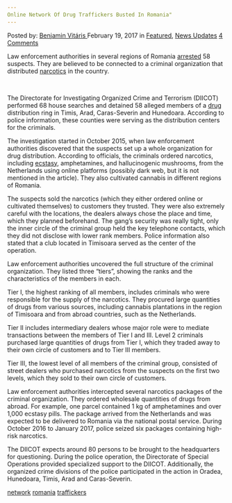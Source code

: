 ```yaml
---
Online Network Of Drug Traffickers Busted In Romania"
---
```

<article class="post-listing post-18233 post type-post status-publish format-standard has-post-thumbnail hentry  tag-busted tag-network tag-romania tag-traffickers">
<div class="post-inner">
    <span>Posted by: <a href="https://www.deepdotweb.com/author/benjaminvi/" title="">Benjamin Vitáris </a></span>
<span>February 19, 2017</span>
<span>in <a href="https://www.deepdotweb.com/category/deepdot-news/" rel="category tag">Featured</a>, <a href="https://www.deepdotweb.com/category/news-updates/" rel="category tag">News Updates</a></span>
<span><a href="https://www.deepdotweb.com/2017/02/19/online-network-drug-traffickers-busted-romania/#comments">4 Comments</a></span>
</p>
<div class="clear"></div>
    
<p>Law enforcement authorities in several regions of Romania <a href="http://www.evz.ro/reteaua-transilvaniatraficantii-cumparau-droguri-de-pe-darknet.html">arrested</a> 58 suspects. They are believed to be connected to a criminal organization that distributed <a href="https://www.deepdotweb.com/tag/narcotics/">narcotics</a> in the country.</p>
<p><img class="wp-image-18237 aligncenter" src="/imgs/2017/02/http-static4-evz-ro-image-original-605-388-cache.jpeg" alt="" srcset="/imgs/2017/02/http-static4-evz-ro-image-original-605-388-cache.jpeg 600w, /imgs/2017/02/http-static4-evz-ro-image-original-605-388-cache-300x194.jpeg 300w" sizes="(max-width: 600px) 100vw, 600px" /></p>
<p>The Directorate for Investigating Organized Crime and Terrorism (DIICOT) performed 68 house searches and detained 58 alleged members of a <a href="https://www.deepdotweb.com/tag/drugs/">drug</a> distribution ring in Timis, Arad, Caras-Severin and Hunedoara. According to police information, these counties were serving as the distribution centers for the criminals.</p>
<p><a id="post-18233-_gjdgxs"></a> The investigation started in October 2015, when law enforcement authorities discovered that the suspects set up a whole organization for drug distribution. According to officials, the criminals ordered narcotics, including <a href="https://www.deepdotweb.com/tag/ecstasy/">ecstasy</a>, amphetamines, and hallucinogenic mushrooms, from the Netherlands using online platforms (possibly dark web, but it is not mentioned in the article). They also cultivated cannabis in different regions of Romania.</p>
<p>The suspects sold the narcotics (which they either ordered online or cultivated themselves) to customers they trusted. They were also extremely careful with the locations, the dealers always chose the place and time, which they planned beforehand. The gang’s security was really tight, only the inner circle of the criminal group held the key telephone contacts, which they did not disclose with lower rank members. Police information also stated that a club located in Timisoara served as the center of the operation.</p>
<p>Law enforcement authorities uncovered the full structure of the criminal organization. They listed three “tiers”, showing the ranks and the characteristics of the members in each.</p>
<p>Tier I, the highest ranking of all members, includes criminals who were responsible for the supply of the narcotics. They procured large quantities of drugs from various sources, including cannabis plantations in the region of Timisoara and from abroad countries, such as the Netherlands.</p>
<p>Tier II includes intermediary dealers whose major role were to mediate transactions between the members of Tier I and III. Level 2 criminals purchased large quantities of drugs from Tier I, which they traded away to their own circle of customers and to Tier III members.</p>
<p>Tier III, the lowest level of all members of the criminal group, consisted of street dealers who purchased narcotics from the suspects on the first two levels, which they sold to their own circle of customers.</p>
<p>Law enforcement authorities intercepted several narcotics packages of the criminal organization. They ordered wholesale quantities of drugs from abroad. For example, one parcel contained 1 kg of amphetamines and over 1,000 ecstasy pills. The package arrived from the Netherlands and was expected to be delivered to Romania via the national postal service. During October 2016 to January 2017, police seized six packages containing high-risk narcotics.</p>
<p>The DIICOT expects around 80 persons to be brought to the headquarters for questioning. During the police operation, the Directorate of Special Operations provided specialized support to the DIICOT. Additionally, the organized crime divisions of the police participated in the action in Oradea, Hunedoara, Timis, Arad and Caras-Severin.</p>
</div>
  <a href="https://www.deepdotweb.com/tag/network/" rel="tag">network</a>  <a href="https://www.deepdotweb.com/tag/romania/" rel="tag">romania</a> <a href="https://www.deepdotweb.com/tag/traffickers/" rel="tag">traffickers</a></span> <span style="display:none" class="updated">2017-02-19</span>
<div style="display:none" class="vcard author" itemprop="author" itemscope itemtype="http://schema.org/Person"><strong class="fn" itemprop="name"><a href="https://www.deepdotweb.com/author/benjaminvi/" title="Posts by Benjamin Vitáris" rel="author">Benjamin Vitáris</a></strong></div>
    
